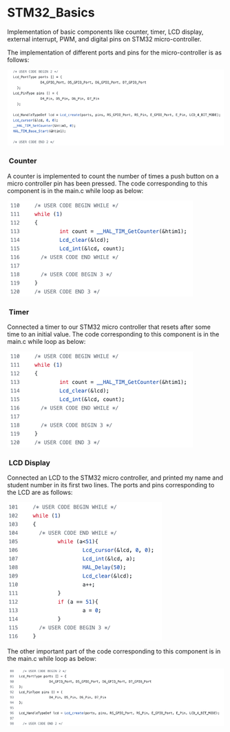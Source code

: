 # STM32_Basics
Implementation of basic components like counter, timer, LCD display, external interrupt, PWM,  and digital pins on STM32 micro-controller.

The implementation of different ports and pins for the micro-controller is as follows:

![My Image](images/1.png)

<h3> &nbsp;Counter</h3>

A counter is implemented to count the number of times a push button on a micro controller pin has been pressed. The code corresponding to this component is in the main.c while loop as below:

![My Image](images/2.png)

<h3> &nbsp;Timer</h3>

Connected a timer to our STM32 micro controller that resets after some time to an initial value.  The code corresponding to this component is in the main.c while loop as below:

![My Image](images/2.png)

<h3> &nbsp;LCD Display</h3>

Connected an LCD to the STM32 micro controller, and printed my name and student number in its first two lines. The ports and pins corresponding to the LCD are as follows:

![My Image](images/3.png)

The other important part of the code corresponding to this component is in the main.c while loop as below:

![My Image](images/4.png)
